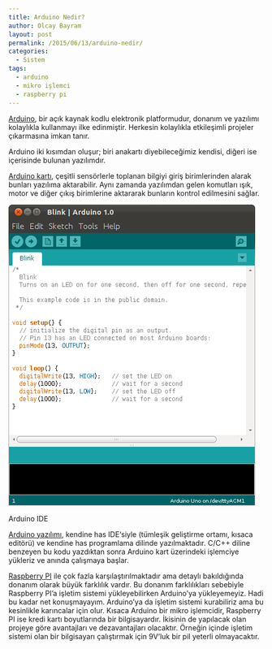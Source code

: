 ```yaml
---
title: Arduino Nedir?
author: Olcay Bayram
layout: post
permalink: /2015/06/13/arduino-nedir/
categories:
  - Sistem
tags:
  - arduino
  - mikro işlemci
  - raspberry pi
---
```

<a href="http://www.arduino.cc/" target="_blank">Arduino</a>, bir açık kaynak kodlu elektronik platformudur, donanım ve yazılımı kolaylıkla kullanmayı ilke edinmiştir. Herkesin kolaylıkla etkileşimli projeler çıkarmasına imkan tanır.

Arduino iki kısımdan oluşur; biri anakartı diyebileceğimiz kendisi, diğeri ise içerisinde bulunan yazılımdır.

<a href="http://www.arduino.cc/en/Main/Products" target="_blank">Arduino kartı</a>, çeşitli sensörlerle toplanan bilgiyi giriş birimlerinden alarak bunları yazılıma aktarabilir. Aynı zamanda yazılımdan gelen komutları ışık, motor ve diğer çıkış birimlerine aktararak bunların kontrol edilmesini sağlar.

![Arduino IDE](/wp-content/uploads/2015/06/Arduino_1.0_IDE_Ubuntu_11.10.png)

Arduino IDE

<a href="http://www.arduino.cc/en/Main/Software" target="_blank">Arduino yazılımı</a>, kendine has IDE&#8216;siyle (tümleşik geliştirme ortamı, kısaca editörü) ve kendine has programlama dilinde yazılmaktadır. C/C++ diline benzeyen bu kodu yazdıktan sonra Arduino kart üzerindeki işlemciye yükleriz ve anında çalışmaya başlar.

<a href="https://www.raspberrypi.org/" target="_blank">Raspberry PI</a> ile çok fazla karşılaştırılmaktadır ama detaylı bakıldığında donanım olarak büyük farklılık vardır. Bu donanım farklılıkları sebebiyle Raspberry PI&#8217;a işletim sistemi yükleyebilirken Arduino&#8217;ya yükleyemeyiz. Hadi bu kadar net konuşmayayım. Arduino&#8217;ya da işletim sistemi kurabiliriz ama bu kesinlikle karıncalar için olur. Kısaca Arduino bir mikro işlemcidir, Raspberry PI ise kredi kartı boyutlarında bir bilgisayardır. İkisinin de yapılacak olan projeye göre avantajları ve dezavantajları olacaktır. Örneğin içinde işletim sistemi olan bir bilgisayarı çalıştırmak için 9V&#8217;luk bir pil yeterli olmayacaktır.